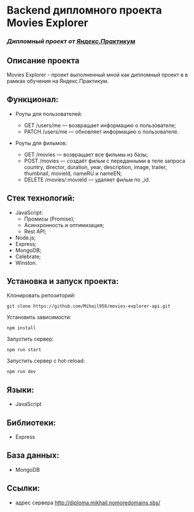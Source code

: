 # Backend дипломного проекта Movies Explorer
### *Дипломный проект от [Яндекс.Практикум](https://practicum.yandex.ru/web/)*

## Описание проекта
Movies Explorer - проект выполненный мной как дипломный проект в в рамках обучения на Яндекс.Практикум.

## Функционал:
- Роуты для пользователей:
  - GET /users/me — возвращает информацию о пользователе;
  - PATCH /users/me — обновляет информацию о пользователе.

- Роуты для фильмов:
  - GET /movies — возвращает все фильмы из базы;
  - POST /movies — создаёт фильм с переданными в теле запроса country, director, duration, year, description, image, trailer, thumbnail, movieId, nameRU и nameEN;
  - DELETE /movies/:movieId — удаляет фильм по _id.

## Стек технологий:
- JavaScript:
  - Промисы (Promise);
  - Асинхронность и оптимизация;
  - Rest API;
- Node.js;
- Express;
- MongoDB;
- Сelebrate;
- Winston.

## Установка и запуск проекта:
Клонировать репозиторий:

    git clone https://github.com/Mihail958/movies-explorer-api.git

Установить зависимости:

    npm install

Запустить сервер:

    npm run start

Запустить сервер с hot-reload:

    npm run dev

## Языки:
- JavaScript

## Библиотеки:
- Express

## База данных:
- MongoDB

## Ссылки:
- адрес сервера http://diploma.mikhail.nomoredomains.sbs/
